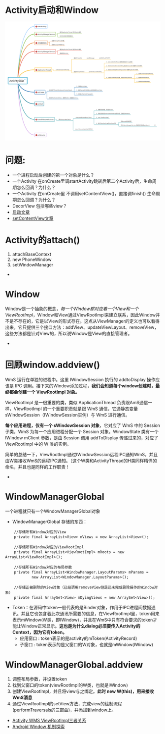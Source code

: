 Activity启动和Window
===

![Activity启动](/Activity%E5%90%AF%E5%8A%A8.png)


# 问题:
* 一个进程启动后创建的第一个对象是什么？
* 一个Activity 在onCreate里调startActivity跳转后第二个Activity后，生命周期怎么回调？为什么？
* 一个Activity 在onCreate里 不调用setContentView()，直接调finish() 生命周期怎么回调？为什么？
* DecorView 包括哪些view？
* [启动文章](https://www.jianshu.com/p/72059201b10a)
* [setContentView文章](https://www.jianshu.com/p/687010ccad66)
 


# Activity的attach()
1. attachBaseContext
2. new PhoneWindow
3. setWindowManager

-
# Window
Window是一个抽象的概念，*每一个Window都对应着一个View和一个ViewRootImpl*，Window和View通过ViewRootImpl来建立联系，因此Window并不是不存在的，它是以View的形式存在。这点从ViewManager的定义也可以看得出来，它只提供三个接口方法：addView、updateViewLayout、removeView，这些方法都是针对View的，所以说Window是View的直接管理者。


-
# 回顾window.addview()
WmS 运行在单独的进程中。这里 IWindowSession 执行的 addtoDisplay 操作应该是 IPC 调用。接下来的Window添加过程，**我们会知道每个window创建时，最终都会创建一个 ViewRootImpl 对象。**

ViewRootImpl 是一很重要的类，类似 ApplicationThread 负责跟AmS通信一样，ViewRootImpl 的一个重要职责就是跟 WmS 通信，它通静态变量 sWindowSession（IWindowSession实例）与 WmS 进行通信。

**每个应用进程，仅有一个 sWindowSession 对象**，它对应了 WmS 中的 Session 子类，WmS 为每一个应用进程分配一个 Session 对象。WindowState 类有一个 IWindow mClient 参数，是由 Session 调用 addToDisplay 传递过来的，对应了 ViewRootImpl 中的 W 类的实例。

简单的总结一下，ViewRootImpl通过IWindowSession远程IPC通知WmS，并且由W类接收WmS的远程IPC通知。（这个W类和ActivityThread的H类同样精悍的命名，并且也是同样的工作职责！

-
# WindowManagerGlobal
一个进程就只有一个WindowManagerGlobal对象

* WindowManagerGlobal 存储的东西：

```
    //存储所有Window对应的View
    private final ArrayList<View> mViews = new ArrayList<View>();

    //存储所有Window对应的ViewRootImpl
    private final ArrayList<ViewRootImpl> mRoots = new ArrayList<ViewRootImpl>();

    //存储所有Window对应的布局参数
    private final ArrayList<WindowManager.LayoutParams> mParams =
            new ArrayList<WindowManager.LayoutParams>();

    //存储正被删除的View对象（已经调用removeView但是还未完成删除操作的Window对象）     
    private final ArraySet<View> mDyingViews = new ArraySet<View>();
```

* Token：在源码中token一般代表的是Binder对象，作用于IPC进程间数据通讯。并且它也包含着此次通讯所需要的信息，在ViewRootImpl里，token用来表示mWindow(W类，即IWindow)，并且在WmS中只有符合要求的token才能让Window正常显示。**这也是为什么dialog必须要传入Activity的Context，因为它有token。**
	* 应用窗口 : token表示的是activity的mToken(ActivityRecord)
	* 子窗口 : token表示的是父窗口的W对象，也就是mWindow(IWindow)

# WindowManagerGlobal.addview
1. 调整布局参数，并设置token
2. 找到父窗口的token(viewRootImpl的W类，也就是IWindow)
3. 创建ViewRootImpl，并且将view与之绑定。**此时 new W(this)，用来接收WmS消息**
4. 通过ViewRootImpl的setView方法，完成view的绘制流程(performTraversals的三部曲)，并添加到window上。


* [Activity WMS ViewRootImpl三者关系](https://blog.csdn.net/kc58236582/article/details/52088224)
* [Android Window 机制探索](https://blog.csdn.net/qian520ao/article/details/78555397)

